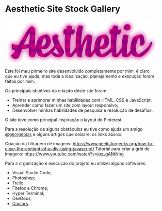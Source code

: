 # Aesthetic Site Stock Gallery

<img src="./images/site-main-logo.png">

Este foi meu primeiro site desenvolvido completamente por mim, é claro que eu tive ajuda, mas toda a idealização, planejamento e execução foram feitos por mim.

Os principais objetivos da criação deste site foram:
<ul>
  <li>Treinar e aprimorar minhas habilidades com HTML, CSS e JavaScript;</li>
  <li>Aprender como fazer um site com layout responsivo;</li>
  <li>Desenvolver minhas habilidades de pesquisa e resolução de desafios.</li>
</ul>

O site teve como principal inspiração o layout do Pinterest.

Para a resolução de alguns obstáculos eu tive como ajuda um amigo <a href="https://github.com/georgebias">@georgebias</a> e alguns artigos que deixarei os links abaixo:

Criação da filtragem de imagens: https://www.geeksforgeeks.org/how-to-clear-the-content-of-a-div-using-javascript/
Tutorial para criar a grid de imagens: https://www.youtube.com/watch?v=jqx_gANtNhg

Para a organização e execução do projeto eu utilizei alguns softwares:
<ul>
  <li>Visual Studio Code;</li>
  <li>Photoshop;</li>
  <li>Trello;</li>
  <li>Firefox e Chrome;</li>
  <li>Hyper Terminal;</li>
  <li>DevDocs;</li>
  <li><a href="https://coolors.co/">Coolors</a>.</li>
</ul>



